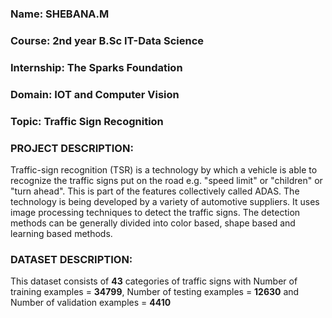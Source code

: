 ### Name: SHEBANA.M
### Course: 2nd year B.Sc IT-Data Science
### Internship: The Sparks Foundation
### Domain: IOT and Computer Vision
### Topic: Traffic Sign Recognition

### PROJECT DESCRIPTION:
Traffic-sign recognition (TSR) is a technology by which a vehicle is able to recognize the traffic signs put on the road e.g. "speed limit" or "children" or "turn ahead". This is part of the features collectively called ADAS. The technology is being developed by a variety of automotive suppliers. It uses image processing techniques to detect the traffic signs. The detection methods can be generally divided into color based, shape based and learning based methods.

### DATASET DESCRIPTION:
This dataset consists of **43** categories of traffic signs with 
Number of training examples = **34799**,
Number of testing examples = **12630** and
Number of validation examples = **4410**
